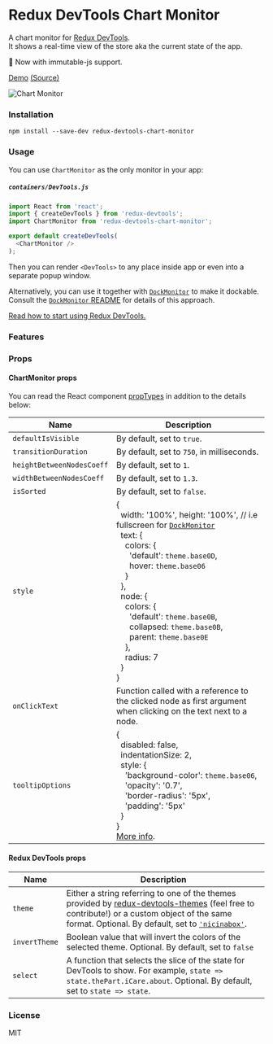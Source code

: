Redux DevTools Chart Monitor
=========================

A chart monitor for [Redux DevTools](https://github.com/gaearon/redux-devtools).  
It shows a real-time view of the store aka the current state of the app.

:rocket: Now with immutable-js support.

[Demo](http://romseguy.github.io/redux-store-visualizer/) [(Source)](https://github.com/romseguy/redux-store-visualizer)

![Chart Monitor](https://camo.githubusercontent.com/19aebaeba929e97f97225115c49dc994299cb76e/687474703a2f2f692e696d6775722e636f6d2f4d53677655366c2e676966)

### Installation

```
npm install --save-dev redux-devtools-chart-monitor
```

### Usage

You can use `ChartMonitor` as the only monitor in your app:

##### `containers/DevTools.js`

```js
import React from 'react';
import { createDevTools } from 'redux-devtools';
import ChartMonitor from 'redux-devtools-chart-monitor';

export default createDevTools(
  <ChartMonitor />
);
```

Then you can render `<DevTools>` to any place inside app or even into a separate popup window.

Alternatively, you can use it together with [`DockMonitor`](https://github.com/gaearon/redux-devtools-dock-monitor) to make it dockable.  
Consult the [`DockMonitor` README](https://github.com/gaearon/redux-devtools-dock-monitor) for details of this approach.

[Read how to start using Redux DevTools.](https://github.com/gaearon/redux-devtools)

### Features

### Props

#### ChartMonitor props

You can read the React component [propTypes](https://github.com/reduxjs/redux-devtools-chart-monitor/blob/master/src/Chart.js#L11) in addition to the details below:

Name                  | Description
-------------         | -------------
`defaultIsVisible`    | By default, set to `true`.
`transitionDuration`  | By default, set to `750`, in milliseconds.
`heightBetweenNodesCoeff` | By default, set to `1`.
`widthBetweenNodesCoeff` | By default, set to `1.3`.
`isSorted` | By default, set to `false`.
`style` | {<br>&nbsp;&nbsp;width: '100%', height: '100%', // i.e fullscreen for [`DockMonitor`](https://github.com/gaearon/redux-devtools-dock-monitor)<br>&nbsp;&nbsp;text: {<br>&nbsp;&nbsp;&nbsp;&nbsp;colors: {<br>&nbsp;&nbsp;&nbsp;&nbsp;&nbsp;&nbsp;'default': `theme.base0D`,<br>&nbsp;&nbsp;&nbsp;&nbsp;&nbsp;&nbsp;hover: `theme.base06`<br>&nbsp;&nbsp;&nbsp;&nbsp;}<br>&nbsp;&nbsp;},<br>&nbsp;&nbsp;node: {<br>&nbsp;&nbsp;&nbsp;&nbsp;colors: {<br>&nbsp;&nbsp;&nbsp;&nbsp;&nbsp;&nbsp;'default': `theme.base0B`,<br>&nbsp;&nbsp;&nbsp;&nbsp;&nbsp;&nbsp;collapsed: `theme.base0B`,<br>&nbsp;&nbsp;&nbsp;&nbsp;&nbsp;&nbsp;parent: `theme.base0E`<br>&nbsp;&nbsp;&nbsp;&nbsp;},<br>&nbsp;&nbsp;&nbsp;&nbsp;radius: 7<br>&nbsp;&nbsp;}<br>}
`onClickText` | Function called with a reference to the clicked node as first argument when clicking on the text next to a node.
`tooltipOptions`      | {<br>&nbsp;&nbsp;disabled: false,<br>&nbsp;&nbsp;indentationSize: 2,<br>&nbsp;&nbsp;style: {<br>&nbsp;&nbsp;&nbsp;&nbsp;'background-color': `theme.base06`,<br>&nbsp;&nbsp;&nbsp;&nbsp;'opacity': '0.7',<br>&nbsp;&nbsp;&nbsp;&nbsp;'border-radius': '5px',<br>&nbsp;&nbsp;&nbsp;&nbsp;'padding': '5px'<br>&nbsp;&nbsp;}<br>}<br>[More info](https://github.com/romseguy/d3tooltip#api).



#### Redux DevTools props

Name                  | Description
-------------         | -------------
`theme`               | Either a string referring to one of the themes provided by [redux-devtools-themes](https://github.com/gaearon/redux-devtools-themes) (feel free to contribute!) or a custom object of the same format. Optional. By default, set to [`'nicinabox'`](https://github.com/gaearon/redux-devtools-themes/blob/master/src/nicinabox.js).
`invertTheme`         | Boolean value that will invert the colors of the selected theme. Optional. By default, set to `false`
`select`              | A function that selects the slice of the state for DevTools to show. For example, `state => state.thePart.iCare.about`. Optional. By default, set to `state => state`.

### License

MIT

